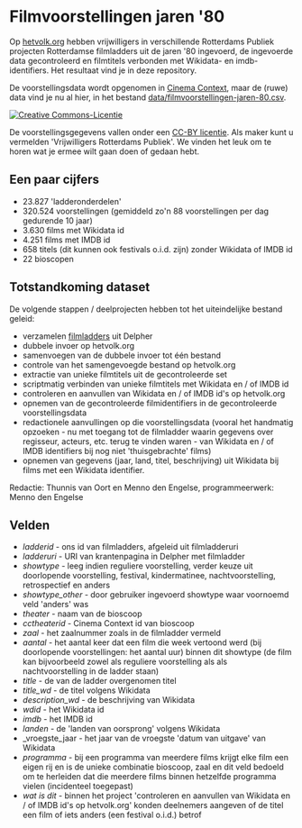 # Filmvoorstellingen jaren '80

Op [hetvolk.org](https://hetvolk.org/) hebben vrijwilligers in verschillende Rotterdams Publiek projecten Rotterdamse filmladders uit de jaren '80 ingevoerd, de ingevoerde data gecontroleerd en filmtitels verbonden met Wikidata- en imdb-identifiers. Het resultaat vind je in deze repository.

De voorstellingsdata wordt opgenomen in [Cinema Context](http://www.cinemacontext.nl), maar de (ruwe) data vind je nu al hier, in het bestand [data/filmvoorstellingen-jaren-80.csv](data/filmvoorstellingen-jaren-80.csv).

<a rel="license" href="http://creativecommons.org/licenses/by/4.0/"><img alt="Creative Commons-Licentie" style="border-width:0" src="https://i.creativecommons.org/l/by/4.0/88x31.png" /></a>

De voorstellingsgegevens vallen onder een <a rel="license" href="http://creativecommons.org/licenses/by/4.0/">CC-BY licentie</a>. Als maker kunt u vermelden 'Vrijwilligers Rotterdams Publiek'. We vinden het leuk om te horen wat je ermee wilt gaan doen of gedaan hebt.


## Een paar cijfers

- 23.827 'ladderonderdelen'
- 320.524 voorstellingen (gemiddeld zo'n 88 voorstellingen per dag gedurende 10 jaar)
- 3.630 films met Wikidata id
- 4.251 films met IMDB id
- 658 titels (dit kunnen ook festivals o.i.d. zijn) zonder Wikidata of IMDB id
- 22 bioscopen


## Totstandkoming dataset

De volgende stappen / deelprojecten hebben tot het uiteindelijke bestand geleid:

- verzamelen [filmladders](data/filmladders-jaren-80.csv) uit Delpher
- dubbele invoer op hetvolk.org
- samenvoegen van de dubbele invoer tot één bestand
- controle van het samengevoegde bestand op hetvolk.org
- extractie van unieke filmtitels uit de gecontroleerde set
- scriptmatig verbinden van unieke filmtitels met Wikidata en / of IMDB id
- controleren en aanvullen van Wikidata en / of IMDB id's op hetvolk.org
- opnemen van de gecontroleerde filmidentifiers in de gecontroleerde voorstellingsdata
- redactionele aanvullingen op die voorstellingsdata (vooral het handmatig opzoeken - nu met toegang tot de filmladder waarin gegevens over regisseur, acteurs, etc. terug te vinden waren - van Wikidata en / of IMDB identifiers bij nog niet 'thuisgebrachte' films)
- opnemen van gegevens (jaar, land, titel, beschrijving) uit Wikidata bij films met een Wikidata identifier.

Redactie: Thunnis van Oort en Menno den Engelse, programmeerwerk: Menno den Engelse 


## Velden

- _ladderid_ - ons id van filmladders, afgeleid uit filmladderuri
- _ladderuri_ - URI van krantenpagina in Delpher met filmladder
- _showtype_ - leeg indien reguliere voorstelling, verder keuze uit doorlopende voorstelling, festival, kindermatinee, nachtvoorstelling, retrospectief en anders
- _showtype\_other_ - door gebruiker ingevoerd showtype waar voornoemd veld 'anders' was
- _theater_ - naam van de bioscoop
- _cctheaterid_ - Cinema Context id van bioscoop
- _zaal_ - het zaalnummer zoals in de filmladder vermeld
- _aantal_ - het aantal keer dat een film die week vertoond werd (bij doorlopende voorstellingen: het aantal uur) binnen dit showtype (de film kan bijvoorbeeld zowel als reguliere voorstelling als als nachtvoorstelling in de ladder staan)
- _title_ - de van de ladder overgenomen titel
- _title\_wd_ - de titel volgens Wikidata
- _description\_wd_ - de beschrijving van Wikidata
- _wdid_ - het Wikidata id
- _imdb_ - het IMDB id
- _landen_ - de 'landen van oorsprong' volgens Wikidata
- _vroegste\_jaar - het jaar van de vroegste 'datum van uitgave' van Wikidata
- _programma_ - bij een programma van meerdere films krijgt elke film een eigen rij en is de unieke combinatie bioscoop, zaal en dit veld bedoeld om te herleiden dat die meerdere films binnen hetzelfde programma vielen (incidenteel toegepast) 
- _wat is dit_ - binnen het project 'controleren en aanvullen van Wikidata en / of IMDB id's op hetvolk.org' konden deelnemers aangeven of de titel een film of iets anders (een festival o.i.d.) betrof


